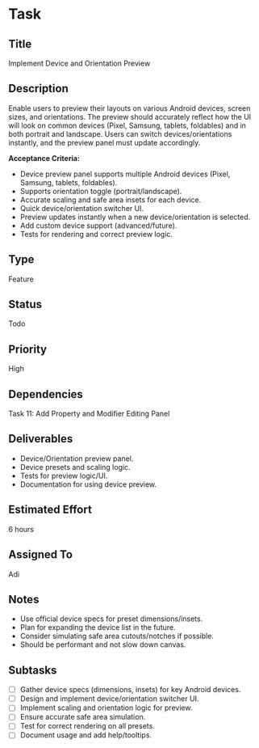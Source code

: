 # Task

## Title
Implement Device and Orientation Preview

## Description
Enable users to preview their layouts on various Android devices, screen sizes, and orientations. The preview should accurately reflect how the UI will look on common devices (Pixel, Samsung, tablets, foldables) and in both portrait and landscape. Users can switch devices/orientations instantly, and the preview panel must update accordingly.

**Acceptance Criteria:**
- Device preview panel supports multiple Android devices (Pixel, Samsung, tablets, foldables).
- Supports orientation toggle (portrait/landscape).
- Accurate scaling and safe area insets for each device.
- Quick device/orientation switcher UI.
- Preview updates instantly when a new device/orientation is selected.
- Add custom device support (advanced/future).
- Tests for rendering and correct preview logic.

## Type
Feature

## Status
Todo

## Priority
High

## Dependencies
Task 11: Add Property and Modifier Editing Panel

## Deliverables
- Device/Orientation preview panel.
- Device presets and scaling logic.
- Tests for preview logic/UI.
- Documentation for using device preview.

## Estimated Effort
6 hours

## Assigned To
Adi

## Notes
- Use official device specs for preset dimensions/insets.
- Plan for expanding the device list in the future.
- Consider simulating safe area cutouts/notches if possible.
- Should be performant and not slow down canvas.

## Subtasks
- [ ] Gather device specs (dimensions, insets) for key Android devices.
- [ ] Design and implement device/orientation switcher UI.
- [ ] Implement scaling and orientation logic for preview.
- [ ] Ensure accurate safe area simulation.
- [ ] Test for correct rendering on all presets.
- [ ] Document usage and add help/tooltips.